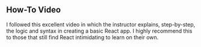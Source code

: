 ## How-To Video

I followed this excellent video in which the instructor explains, step-by-step, the logic and syntax in creating a basic React app.  I highly recommend this to those that still find React intimidating to learn on their own.
